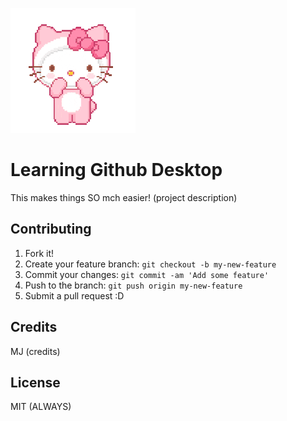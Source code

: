 ![oops, image not found](hello_kitty.gif "Hello Kitty")


# Learning Github Desktop 

This makes things SO mch easier! (project description)


## Contributing

1. Fork it!
2. Create your feature branch: `git checkout -b my-new-feature`
3. Commit your changes: `git commit -am 'Add some feature'`
4. Push to the branch: `git push origin my-new-feature`
5. Submit a pull request :D


## Credits

MJ (credits)

## License

MIT (ALWAYS)
